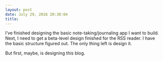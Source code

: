 ```yaml
---
layout: post
date: July 29, 2016 20:30:04
title: 
---
```

I’ve finished designing the basic note-taking/journaling app I want to build. Next, I need to get a beta-level design finished for the RSS reader. I have the basic structure figured out. The only thing left is design it. 

But first, maybe, is designing this blog. 